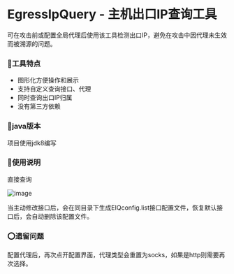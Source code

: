 # EgressIpQuery - 主机出口IP查询工具

可在攻击前或配置全局代理后使用该工具检测出口IP，避免在攻击中因代理未生效而被溯源的问题。

### 🍜工具特点
-   图形化方便操作和展示
-   支持自定义查询接口、代理
-   同时查询出口IP归属
-   没有第三方依赖

### 🍝java版本

项目使用jdk8编写

### 🍻使用说明

直接查询

![image](https://user-images.githubusercontent.com/53944964/164969006-db6a3168-f6ae-48fb-9a72-a72b9073ad72.png)

当主动修改接口后，会在同目录下生成EIQconfig.list接口配置文件，恢复默认接口后，会自动删除该配置文件。

### ⭕遗留问题

配置代理后，再次点开配置界面，代理类型会重置为socks，如果是http则需要再次选择。
